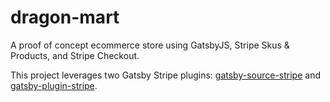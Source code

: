 # dragon-mart

A proof of concept ecommerce store using GatsbyJS, Stripe Skus & Products, and Stripe Checkout.

This project leverages two Gatsby Stripe plugins: [gatsby-source-stripe](https://github.com/njosefbeck/gatsby-source-stripe) and [gatsby-plugin-stripe](https://github.com/njosefbeck/gatsby-plugin-stripe).